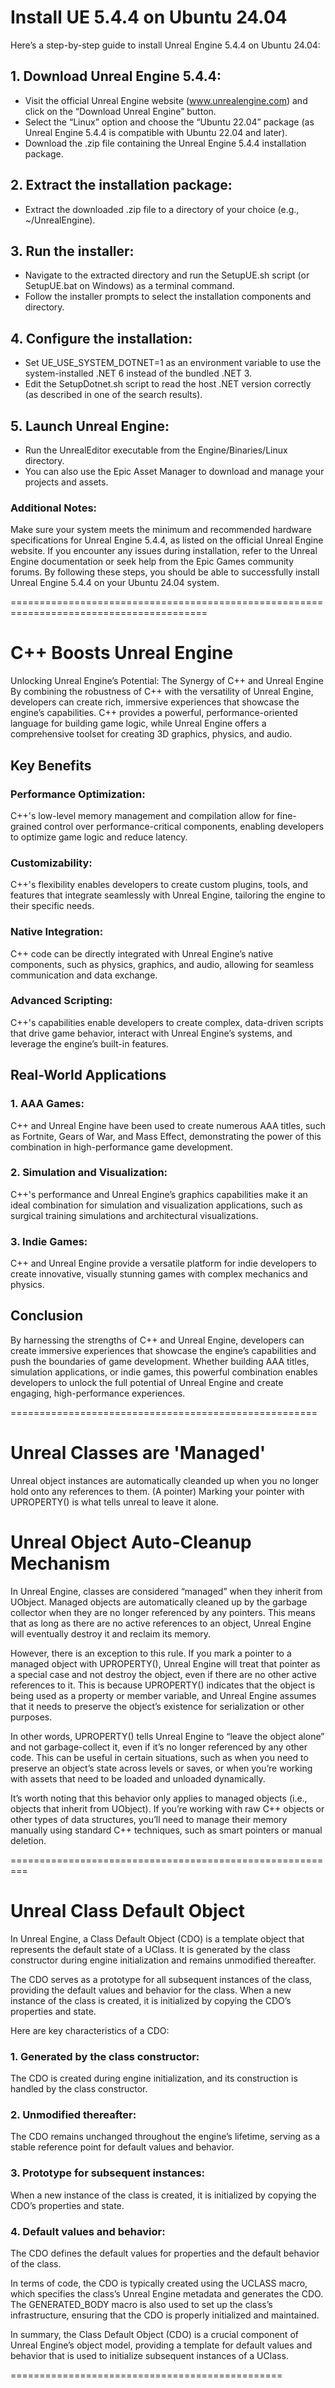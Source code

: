 # Install UE 5.4.4 on Ubuntu 24.04

Here’s a step-by-step guide to install Unreal Engine 5.4.4 on Ubuntu 24.04:

## 1. Download Unreal Engine 5.4.4:
- Visit the official Unreal Engine website (www.unrealengine.com) and click on the “Download Unreal Engine” button.
- Select the “Linux” option and choose the “Ubuntu 22.04” package (as Unreal Engine 5.4.4 is compatible with Ubuntu 22.04 and later).
- Download the .zip file containing the Unreal Engine 5.4.4 installation package.

## 2. Extract the installation package:
- Extract the downloaded .zip file to a directory of your choice (e.g., ~/UnrealEngine).

## 3. Run the installer:
- Navigate to the extracted directory and run the SetupUE.sh script (or SetupUE.bat on Windows) as a terminal command.
- Follow the installer prompts to select the installation components and directory.

## 4. Configure the installation:
- Set UE_USE_SYSTEM_DOTNET=1 as an environment variable to use the system-installed .NET 6 instead of the bundled .NET 3.
- Edit the SetupDotnet.sh script to read the host .NET version correctly (as described in one of the search results).

## 5. Launch Unreal Engine:
- Run the UnrealEditor executable from the Engine/Binaries/Linux directory.
- You can also use the Epic Asset Manager to download and manage your projects and assets.

### Additional Notes:

Make sure your system meets the minimum and recommended hardware specifications for Unreal Engine 5.4.4, as listed on the official Unreal Engine website.
If you encounter any issues during installation, refer to the Unreal Engine documentation or seek help from the Epic Games community forums.
By following these steps, you should be able to successfully install Unreal Engine 5.4.4 on your Ubuntu 24.04 system.



========================================================================================

# C++ Boosts Unreal Engine
Unlocking Unreal Engine’s Potential: The Synergy of C++ and Unreal Engine By combining the robustness of C++ with the versatility of Unreal Engine, developers can create rich, immersive experiences that showcase the engine’s capabilities. C++ provides a powerful, performance-oriented language for building game logic, while Unreal Engine offers a comprehensive toolset for creating 3D graphics, physics, and audio.

## Key Benefits

### Performance Optimization: 
C++'s low-level memory management and compilation allow for fine-grained control over performance-critical components, enabling developers to optimize game logic and reduce latency.

### Customizability: 
C++'s flexibility enables developers to create custom plugins, tools, and features that integrate seamlessly with Unreal Engine, tailoring the engine to their specific needs.

### Native Integration: 
C++ code can be directly integrated with Unreal Engine’s native components, such as physics, graphics, and audio, allowing for seamless communication and data exchange.

### Advanced Scripting: 
C++'s capabilities enable developers to create complex, data-driven scripts that drive game behavior, interact with Unreal Engine’s systems, and leverage the engine’s built-in features.

## Real-World Applications

### 1. AAA Games: 
C++ and Unreal Engine have been used to create numerous AAA titles, such as Fortnite, Gears of War, and Mass Effect, demonstrating the power of this combination in high-performance game development.

### 2. Simulation and Visualization: 
C++'s performance and Unreal Engine’s graphics capabilities make it an ideal combination for simulation and visualization applications, such as surgical training simulations and architectural visualizations.

### 3. Indie Games: 
C++ and Unreal Engine provide a versatile platform for indie developers to create innovative, visually stunning games with complex mechanics and physics.

## Conclusion

By harnessing the strengths of C++ and Unreal Engine, developers can create immersive experiences that showcase the engine’s capabilities and push the boundaries of game development. Whether building AAA titles, simulation applications, or indie games, this powerful combination enables developers to unlock the full potential of Unreal Engine and create engaging, high-performance experiences.


=====================================================



# Unreal Classes are 'Managed'
Unreal object instances are automatically cleanded up when you no longer hold onto any references to them. (A pointer)
Marking your pointer with UPROPERTY() is what tells unreal to leave it alone. 

# Unreal Object Auto-Cleanup Mechanism
In Unreal Engine, classes are considered “managed” when they inherit from UObject. Managed objects are automatically cleaned up by the garbage collector when they are no longer referenced by any pointers. This means that as long as there are no active references to an object, Unreal Engine will eventually destroy it and reclaim its memory.

However, there is an exception to this rule. If you mark a pointer to a managed object with UPROPERTY(), Unreal Engine will treat that pointer as a special case and not destroy the object, even if there are no other active references to it. This is because UPROPERTY() indicates that the object is being used as a property or member variable, and Unreal Engine assumes that it needs to preserve the object’s existence for serialization or other purposes.

In other words, UPROPERTY() tells Unreal Engine to “leave the object alone” and not garbage-collect it, even if it’s no longer referenced by any other code. This can be useful in certain situations, such as when you need to preserve an object’s state across levels or saves, or when you’re working with assets that need to be loaded and unloaded dynamically.

It’s worth noting that this behavior only applies to managed objects (i.e., objects that inherit from UObject). If you’re working with raw C++ objects or other types of data structures, you’ll need to manage their memory manually using standard C++ techniques, such as smart pointers or manual deletion.

=========================================================


# Unreal Class Default Object
In Unreal Engine, a Class Default Object (CDO) is a template object that represents the default state of a UClass. It is generated by the class constructor during engine initialization and remains unmodified thereafter.

The CDO serves as a prototype for all subsequent instances of the class, providing the default values and behavior for the class. When a new instance of the class is created, it is initialized by copying the CDO’s properties and state.

Here are key characteristics of a CDO:

### 1. Generated by the class constructor: 
The CDO is created during engine initialization, and its construction is handled by the class constructor.

### 2. Unmodified thereafter: 
The CDO remains unchanged throughout the engine’s lifetime, serving as a stable reference point for default values and behavior.

### 3. Prototype for subsequent instances: 
When a new instance of the class is created, it is initialized by copying the CDO’s properties and state.

### 4. Default values and behavior: 
The CDO defines the default values for properties and the default behavior of the class.

In terms of code, the CDO is typically created using the UCLASS macro, which specifies the class’s Unreal Engine metadata and generates the CDO. The GENERATED_BODY macro is also used to set up the class’s infrastructure, ensuring that the CDO is properly initialized and maintained.

In summary, the Class Default Object (CDO) is a crucial component of Unreal Engine’s object model, providing a template for default values and behavior that is used to initialize subsequent instances of a UClass.


===============================================


